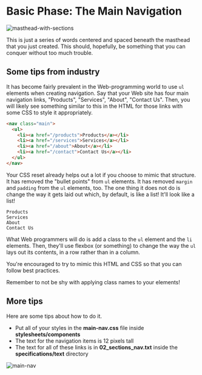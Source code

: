 # Basic Phase: The Main Navigation

![masthead-with-sections]

This is just a series of words centered and spaced beneath the masthead that you
just created. This should, hopefully, be something that you can conquer without
too much trouble.

## Some tips from industry

It has become fairly prevalent in the Web-programming world to use `ul` elements
when creating navigation. Say that your Web site has four main navigation links,
"Products", "Services", "About", "Contact Us". Then, you will likely see
something similar to this in the HTML for those links with some CSS to style
it appropriately.

```html
<nav class="main">
  <ul>
    <li><a href="/products">Products</a></li>
    <li><a href="/services">Services</a></li>
    <li><a href="/about">About</a></li>
    <li><a href="/contact">Contact Us</a></li>
  </ul>
</nav>
```

Your CSS reset already helps out a lot if you choose to mimic that structure. It
has removed the "bullet points" from `ul` elements. It has removed `margin` and
`padding` from the `ul` elements, too. The one thing it does not do is change
the way it gets laid out which, by default, is like a list! It'll look like a
list!

```plaintext
Products
Services
About
Contact Us
```

What Web programmers will do is add a class to the `ul` element and the `li`
elements. Then, they'll use flexbox (or something) to change the way the `ul`
lays out its contents, in a row rather than in a column.

You're encouraged to try to mimic this HTML and CSS so that you can follow best
practices.

Remember to not be shy with applying class names to your elements!

## More tips

Here are some tips about how to do it.

* Put all of your styles in the **main-nav.css** file inside
  **stylesheets/components**
* The text for the navigation items is 12 pixels tall
* The text for all of these links is in **02_sections_nav.txt** inside the
  **specifications/text** directory

![main-nav]

[masthead-with-sections]: https://appacademy-open-assets.s3-us-west-1.amazonaws.com/Module-Responsive-Design/response-design-projects/aa-times/assets/masthead-with-sections.png
[main-nav]: https://appacademy-open-assets.s3-us-west-1.amazonaws.com/Module-Responsive-Design/response-design-projects/aa-times/assets/main-nav.png